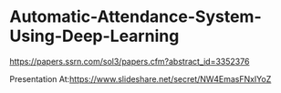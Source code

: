 # Automatic-Attendance-System-Using-Deep-Learning

https://papers.ssrn.com/sol3/papers.cfm?abstract_id=3352376

Presentation At:https://www.slideshare.net/secret/NW4EmasFNxIYoZ
